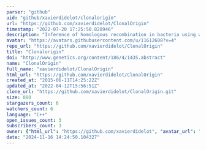 ```yaml
---
parser: "github"
uid: "github/xavierdidelot/clonalorigin"
url: "https://github.com/xavierdidelot/ClonalOrigin"
timestamp: "2022-07-20 17:25:50.828946"
description: "Inference of homologous recombination in bacteria using whole genome sequences"
avatar: "https://avatars.githubusercontent.com/u/11612608?v=4"
repo_url: "https://github.com/xavierdidelot/ClonalOrigin"
title: "Clonalorigin"
doi: "http://www.genetics.org/content/186/4/1435.abstract"
name: "ClonalOrigin"
full_name: "xavierdidelot/ClonalOrigin"
html_url: "https://github.com/xavierdidelot/ClonalOrigin"
created_at: "2015-06-11T14:25:22Z"
updated_at: "2022-04-12T15:56:51Z"
clone_url: "https://github.com/xavierdidelot/ClonalOrigin.git"
size: 880
stargazers_count: 6
watchers_count: 6
language: "C++"
open_issues_count: 3
subscribers_count: 3
owner: {"html_url": "https://github.com/xavierdidelot", "avatar_url": "https://avatars.githubusercontent.com/u/11612608?v=4", "login": "xavierdidelot", "type": "User"}
date: "2024-11-16 14:24:50.104327"
---
```

